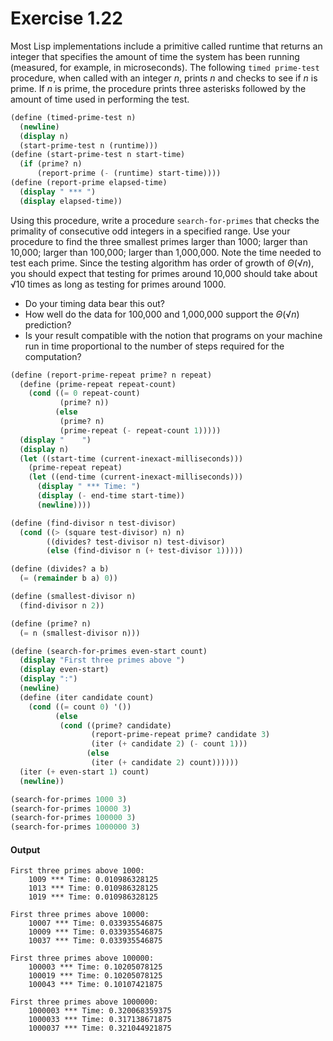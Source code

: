 # Exercise 1.22
Most Lisp implementations include a primitive called runtime that returns an integer that specifies the amount of time the system has been running (measured, for example, in microseconds). The following `timed prime-test` procedure, when called with an integer $n$, prints $n$ and checks to see if $n$ is prime. If $n$ is prime, the procedure prints three asterisks followed by the amount of time used in performing the test.

```scheme 
(define (timed-prime-test n)
  (newline)
  (display n)
  (start-prime-test n (runtime)))
(define (start-prime-test n start-time)
  (if (prime? n)
      (report-prime (- (runtime) start-time))))
(define (report-prime elapsed-time)
  (display " *** ")
  (display elapsed-time))
```

Using this procedure, write a procedure `search-for-primes` that checks the primality of consecutive odd integers in a specified range. Use your procedure to find the three smallest primes larger than 1000; larger than 10,000; larger than 100,000; larger than 1,000,000. Note the time needed to test each prime. Since the testing algorithm has order of growth of $Θ(√n)$, you should expect that testing for primes around 10,000 should take about $√10$ times as long as testing for primes around 1000. 

- Do your timing data bear this out?
- How well do the data for 100,000 and 1,000,000 support the $Θ(√n)$ prediction? 
- Is your result compatible with the notion that programs on your machine run in time proportional to the number of steps required for the computation?


```scheme
(define (report-prime-repeat prime? n repeat)
  (define (prime-repeat repeat-count)
    (cond ((= 0 repeat-count)
           (prime? n))
          (else
           (prime? n)
           (prime-repeat (- repeat-count 1)))))
  (display "    ")
  (display n)
  (let ((start-time (current-inexact-milliseconds)))
    (prime-repeat repeat)
    (let ((end-time (current-inexact-milliseconds)))
      (display " *** Time: ")
      (display (- end-time start-time))
      (newline))))

(define (find-divisor n test-divisor)
  (cond ((> (square test-divisor) n) n)
        ((divides? test-divisor n) test-divisor)
        (else (find-divisor n (+ test-divisor 1)))))

(define (divides? a b)
  (= (remainder b a) 0))

(define (smallest-divisor n)
  (find-divisor n 2))

(define (prime? n)
  (= n (smallest-divisor n)))

(define (search-for-primes even-start count)
  (display "First three primes above ")
  (display even-start)
  (display ":")
  (newline)
  (define (iter candidate count)
    (cond ((= count 0) '())
          (else
           (cond ((prime? candidate)
                  (report-prime-repeat prime? candidate 3)
                  (iter (+ candidate 2) (- count 1)))
                 (else
                  (iter (+ candidate 2) count))))))
  (iter (+ even-start 1) count)
  (newline))

(search-for-primes 1000 3)
(search-for-primes 10000 3)
(search-for-primes 100000 3)
(search-for-primes 1000000 3)

```
#### Output
```output
First three primes above 1000:
    1009 *** Time: 0.010986328125
    1013 *** Time: 0.010986328125
    1019 *** Time: 0.010986328125

First three primes above 10000:
    10007 *** Time: 0.033935546875
    10009 *** Time: 0.033935546875
    10037 *** Time: 0.033935546875

First three primes above 100000:
    100003 *** Time: 0.10205078125
    100019 *** Time: 0.10205078125
    100043 *** Time: 0.10107421875

First three primes above 1000000:
    1000003 *** Time: 0.320068359375
    1000033 *** Time: 0.317138671875
    1000037 *** Time: 0.321044921875
```